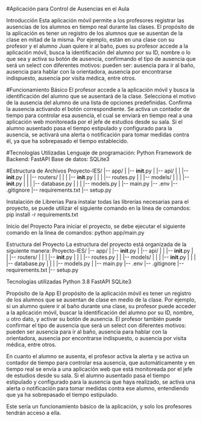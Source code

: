 #Aplicación para Control de Ausencias en el Aula

Introducción
Esta aplicación móvil permite a los profesores registrar las ausencias de los alumnos en tiempo real durante las clases. El propósito de la aplicación es tener un registro de los alumnos que se ausentan de la clase en mitad de la misma. Por ejemplo, están en una clase con su profesor y el alumno Juan quiere ir al baño, pues su profesor accede a la aplicación móvil, busca la identificación del alumno por su ID, nombre o lo que sea y activa su botón de ausencia, confirmando el tipo de ausencia que será un select con diferentes motivos: pueden ser: ausencia para ir al baño, ausencia para hablar con la orientadora, ausencia por encontrarse indispuesto, ausencia por visita médica, entre otros.

#Funcionamiento Básico
El profesor accede a la aplicación móvil y busca la identificación del alumno que se ausentará de la clase.
Selecciona el motivo de la ausencia del alumno de una lista de opciones predefinidas.
Confirma la ausencia activando el botón correspondiente.
Se activa un contador de tiempo para controlar esa ausencia, el cual se enviará en tiempo real a una aplicación web monitoreada por el jefe de estudios desde su sala.
Si el alumno ausentado pasa el tiempo estipulado y configurado para la ausencia, se activará una alerta o notificación para tomar medidas contra él, ya que ha sobrepasado el tiempo establecido.


#Tecnologías Utilizadas
Lenguaje de programación: Python
Framework de Backend: FastAPI
Base de datos: SQLite3



#Estructura de Archivos
Proyecto-IES/
|-- app/
|   |-- __init__.py
|   |-- api/
|   |   |-- __init__.py
|   |   |-- routers/
|   |   |   |-- __init__.py
|   |   |   |-- routes.py
|   |   |-- models/
|   |   |   |-- __init__.py
|   |   |   |-- database.py
|   |   |   |-- models.py
|   |-- main.py
|-- .env
|-- .gitignore
|-- requirements.txt
|-- setup.py


Instalación de Librerias
Para instalar todas las librerías necesarias para el proyecto, se puede utilizar el siguiente comando en la línea de comandos:
pip install -r requirements.txt


Inicio del Proyecto
Para iniciar el proyecto, se debe ejecutar el siguiente comando en la línea de comandos:
python app/main.py


Estructura del Proyecto
La estructura del proyecto está organizada de la siguiente manera:
Proyecto-IES/
|-- app/
|   |-- __init__.py
|   |-- api/
|   |   |-- __init__.py
|   |   |-- routers/
|   |   |   |-- __init__.py
|   |   |   |-- routes.py
|   |   |-- models/
|   |   |   |-- __init__.py
|   |   |   |-- database.py
|   |   |   |-- models.py
|   |-- main.py
|-- .env
|-- .gitignore
|-- requirements.txt
|-- setup.py



Tecnologías utilizadas
Python 3.8
FastAPI
SQLite3

Propósito de la App
El propósito de la aplicación móvil es tener un registro de los alumnos que se ausentan de clase en medio de la clase. Por ejemplo, si un alumno quiere ir al baño durante una clase, su profesor puede acceder a la aplicación móvil, buscar la identificación del alumno por su ID, nombre, u otro dato, y activar su botón de ausencia. El profesor también puede confirmar el tipo de ausencia que será un select con diferentes motivos: pueden ser ausencia para ir al baño, ausencia para hablar con la orientadora, ausencia por encontrarse indispuesto, o ausencia por visita médica, entre otros.

En cuanto el alumno se ausenta, el profesor activa la alerta y se activa un contador de tiempo para controlar esa ausencia, que automáticamente y en tiempo real se envía a una aplicación web que está monitoreada por el jefe de estudios desde su sala. Si el alumno ausentado pasa el tiempo estipulado y configurado para la ausencia que haya realizado, se activa una alerta o notificación para tomar medidas contra ese alumno, entendiendo que ya ha sobrepasado el tiempo estipulado.

Este sería un funcionamiento básico de la aplicación, y solo los profesores tendrán acceso a ella.